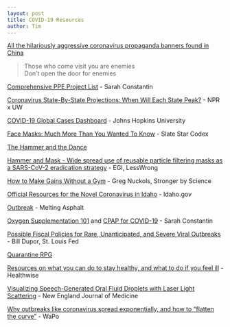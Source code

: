 ```yaml
---
layout: post
title: COVID-19 Resources
author: Tim
---
```


[All the hilariously aggressive coronavirus propaganda banners found in China](https://supchina.com/2020/02/11/all-the-hilariously-aggressive-coronavirus-banners-found-in-china/)  
> Those who come visit you are enemies  
> Don’t open the door for enemies  

[Comprehensive PPE Project List](https://srconstantin.github.io/2020/04/03/Comprehensive-PPE-Project-List.html) - Sarah Constantin  

[Coronavirus State-By-State Projections: When Will Each State Peak?](https://www.npr.org/sections/health-shots/2020/04/07/825479416/new-yorks-coronavirus-deaths-may-level-off-soon-when-might-your-state-s-peak) - NPR x UW  

[COVID-19 Global Cases Dashboard](https://coronavirus.jhu.edu/map.html) - Johns Hopkins University  

[Face Masks: Much More Than You Wanted To Know](https://slatestarcodex.com/2020/03/23/face-masks-much-more-than-you-wanted-to-know/) - Slate Star Codex  

[The Hammer and the Dance](https://medium.com/@tomaspueyo/coronavirus-the-hammer-and-the-dance-be9337092b56)  

[Hammer and Mask - Wide spread use of reusable particle filtering masks as a SARS-CoV-2 eradication strategy](https://www.lesswrong.com/posts/yKYg6D7HNxLuJDcLS/hammer-and-mask-wide-spread-use-of-reusable-particle) - EGI, LessWrong  

[How to Make Gains Without a Gym](https://www.strongerbyscience.com/no-gym/) - Greg Nuckols, Stronger by Science  

[Official Resources for the Novel Coronavirus in Idaho](https://coronavirus.idaho.gov/) - Idaho.gov  

[Outbreak](https://www.meltingasphalt.com/interactive/outbreak/) - Melting Asphalt  

[Oxygen Supplementation 101](https://srconstantin.github.io/2020/03/19/oxygen-supplementation-101.html) and [CPAP for COVID-19](https://srconstantin.github.io/2020/04/05/CPAP-for-COVID19.html) - Sarah Constantin  

[Possible Fiscal Policies for Rare, Unanticipated, and Severe Viral Outbreaks](https://research.stlouisfed.org/publications/economic-synopses/2020/03/17/possible-fiscal-policies-for-rare-unanticipated-and-severe-viral-outbreaks) - Bill Dupor, St. Louis Fed  

[Quarantine RPG](../../../papers/quarantine_rpg.pdf)  

[Resources on what you can do to stay healthy, and what to do if you feel ill](https://www.healthwise.org/specialpages/covid-19-resources.aspx) - Healthwise  

[Visualizing Speech-Generated Oral Fluid Droplets with Laser Light Scattering](https://www.nejm.org/doi/full/10.1056/NEJMc2007800) - New England Journal of Medicine  

[Why outbreaks like coronavirus spread exponentially, and how to “flatten the curve”](https://www.washingtonpost.com/graphics/2020/world/corona-simulator/) - WaPo  